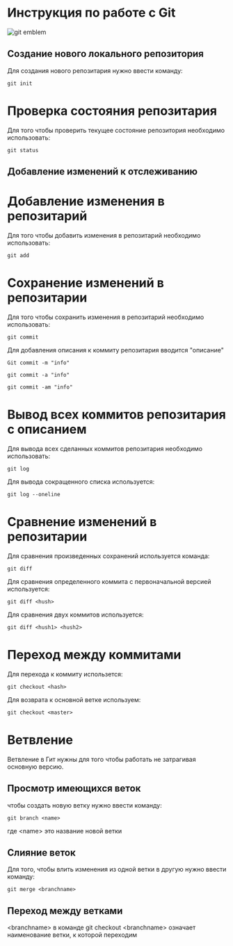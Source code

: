 # **Инструкция по работе с Git**

![git emblem](img\git.jpeg)

## Создание нового локального репозитория
Для создания нового репозитария нужно ввести команду:

    git init

# Проверка состояния репозитария

Для того чтобы проверить текущее состояние репозитория необходимо использовать:

    git status

 ##    Добавление изменений к отслеживанию

 # Добавление изменения в репозитарий

 Для того чтобы добавить изменения в репозитарий необходимо использовать:
    
    git add

 # Сохранение изменений в репозитарии

 Для того чтобы сохранить изменения в репозитарий необходимо использовать:

    git commit

 Для добавления описания к коммиту репозитария вводится "описание"

    Git commit -m "info"

    git commit -a "info"

    git commit -am "info"

 # Вывод всех коммитов репозитария с описанием

 Для вывода всех сделанных коммитов репозитария необходимо использовать:

    git log

  Для вывода сокращенного списка используется:

    git log --oneline

# Сравнение изменений в репозитарии

Для сравнения произведенных сохранений используется команда:

    git diff

Для сравнения определенного коммита с первоначальной версией используется:

    git diff <hush>

Для сравнения двух коммитов используется:

    git diff <hush1> <hush2>

# Переход между коммитами

Для перехода к коммиту использется:

    git checkout <hash>

Для возврата к основной ветке используем:

    git checkout <master>
 
 # Ветвление

 Ветвление в Гит нужны для того чтобы работать не затрагивая основную версию.

 ## Просмотр имеющихся веток

 чтобы создать новую ветку нужно ввести команду:

    git branch <name>

где \<name> это название новой ветки

## Слияние веток

Для того, чтобы влить изменения из одной ветки в другую нужно ввести команду:

    git merge <branchname>

## Переход между ветками   

\<branchname> в команде git checkout \<branchname> означает наименование ветки, к которой переходим
